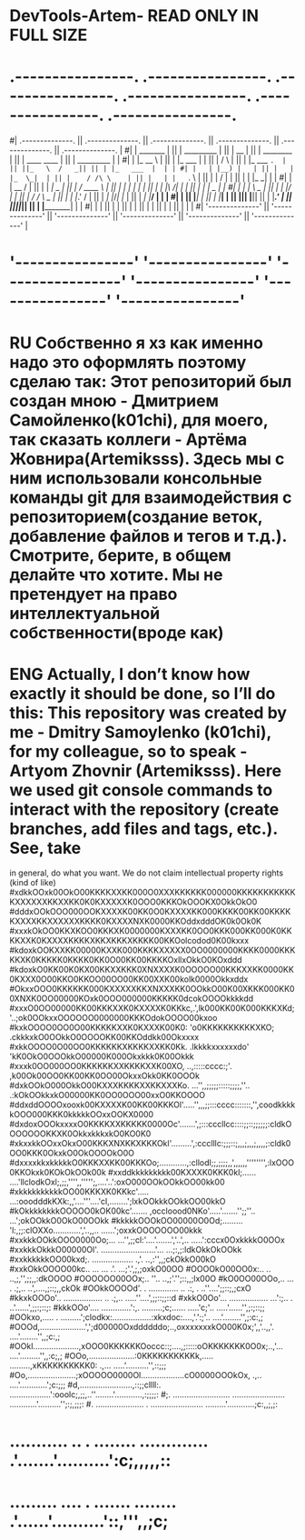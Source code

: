 # DevTools-Artem- READ ONLY IN FULL SIZE
# .----------------.  .----------------.  .----------------.  .----------------.  .----------------.  .----------------. 
#| .--------------. || .--------------. || .--------------. || .--------------. || .--------------. || .--------------. |
#| |  _______     | || |  _________   | || |      __      | || |  ________    | || | ____    ____ | || |  _________   | |
#| | |_   __ \    | || | |_   ___  |  | || |     /  \     | || | |_   ___ `.  | || ||_   \  /   _|| || | |_   ___  |  | |
#| |   | |__) |   | || |   | |_  \_|  | || |    / /\ \    | || |   | |   `. \ | || |  |   \/   |  | || |   | |_  \_|  | |
#| |   |  __ /    | || |   |  _|  _   | || |   / ____ \   | || |   | |    | | | || |  | |\  /| |  | || |   |  _|  _   | |
#| |  _| |  \ \_  | || |  _| |___/ |  | || | _/ /    \ \_ | || |  _| |___.' / | || | _| |_\/_| |_ | || |  _| |___/ |  | |
#| | |____| |___| | || | |_________|  | || ||____|  |____|| || | |________.'  | || ||_____||_____|| || | |_________|  | |
#| |              | || |              | || |              | || |              | || |              | || |              | |
#| '--------------' || '--------------' || '--------------' || '--------------' || '--------------' || '--------------' |
# '----------------'  '----------------'  '----------------'  '----------------'  '----------------'  '----------------' 
# **RU** Собственно я хз как именно надо это оформлять поэтому сделаю так: Этот репозиторий был создан мною - Дмитрием Самойленко(k01chi), для моего, так сказать коллеги - Артёма Жовнира(Artemiksss). Здесь мы с ним использовали консольные команды git для взаимодействия с репозиторием(создание веток, добавление файлов и тегов и т.д.). Смотрите, берите, в общем делайте что хотите. Мы не претендует на право интеллектуальной собственности(вроде как)
# **ENG** Actually, I don’t know how exactly it should be done, so I’ll do this: This repository was created by me - Dmitry Samoylenko (k01chi), for my colleague, so to speak - Artyom Zhovnir (Artemiksss). Here we used git console commands to interact with the repository (create branches, add files and tags, etc.). See, take
in general, do what you want. We do not claim intellectual property rights (kind of like)
#xdkkOOxk00OkO00KKKKXXKK000O0XXXKKKKKK000000KKKKKKKKKKKKXXXXXXKKXXKK0K0KXXXXXK0OOO0KKKOkOOOKX0OkkOkO0
#dddxOOkOOO000OOKXXXXK00KK0O0KXXXXKK000KKKK00KK00KKKKKXXXXKKXXXXXXKKKK0KXXXXNXK0000KKOddxdddOK0k0Ok0K
#xxxkOkOO0KKXKOO0KKKXK0000000KXXXKK0OO0KKK000KK000K0KKKKXXK0KXXXXKKKKXKKXKKKXKKKK00KKOolcodod0K00kxxx
#kdoxkOOKXXKK00000KXXK000KKKKXXXXX0OO0000000KKKK0000KKKKKXK0KKKKK0KKKK0KK0O00KK00KKKKOxllxOkkO0KOxddd
#kdoxkO0KK00K0KX00KKXXKKK0XNXXXXK0OOOOO00KKKXXKK0000KK0KXXX0O00KKO0KKOO00OO00KK00XXK00kolk0000Okkxddx
#OkxxOOO0KKKKKK000KXXXXXKKXNXXXKK0OOkkO00K00XKKK000KK00XNXK0OO00000KOxk0OOO000000KKKKK0dcokOOOOkkkkdd
#xxxO0OO00000KK00KKKXXK0KXXXXK0KKkc,.',lk000KK00K000KKKXKd;'..;ok0OOkxxOOOOOO0000000KKKOdokOOOO00kxoo
#kxkOOOO0OO0O00KKKKKXXK0KXXXK00K0:      'o0KKKKKKKKKKXKO;      .ckkkxkO0OOkkO0OOOOKK00KKOddkk00Okxxxx
#xkkOOOO0O00OO0KKKKKKXKKKKXXKK0Kk.       .lkkkkxxxxxxdo'        'kK0OkO0OOOkkO00000K000Okxkkk0K00Okkk
#xxxk0OO000OO0KKKKKKXXKKKKXXK00XO,      ..,:::::cccc:;'.        ,k00Ok00OO0KK00KK0OO00OkxxOkk0KK0OOOk
#dxkOOkO000OkkO00KXXXKKKKXXKKXXXKo. ...'',,;;;;;:::::;;;;,''.. .:kOkOOkkxkO00000KK0OO0OOO00xxO0KKOOOO
#ddxddOOOOxooxk00KXXXXK00KK00KKKOl'.....'',,,;;:::cccc:::::::,'',coodkkkkkOOO000KKK0kkkkkOOxxOOKX0000
#dxdoxOOOkxxxxO0KKKKXXKKKKK0000Oc'.......',;:::cccllcc::::;;::;;;;;;:cldkOOOOOOOKKXK0OkkxkkkxkO0KO0K0
#xkxxkkOOxxOkxO00KKKXNXKKXKKKOkl'.........',:ccclllc:;;;::;,,,;,,,;,,,,;:cldk0OO0KKK0OkxkO0OkOOOOkO0O
#dxxxxkkxkkkkkO0KKKXXKK00KKKOo;............,:cllodl;;,;;;;,,',,,,,,'''''''',:lxOOO0KKOkxk0KOkOkOOk00k
#xxddkkkkkkkkk00KXXXK0KKK0kl;......   ....'llclodkOxl;,;;,'''',,''''';,....'..':oxO000OOkOOkkOO00kk00
#xkkkkkkkkkkOO00KKKXK0KKkc'.....       ...:ooodddkKXk:,,'....'''....'cl,........';lxkOOkkkOOkkOO00kkO
#kOkkkkkkkkOOOOO0kOK00kc'.......         ,occloood0NKo'.....'.......'';;''..   ...';okOOkkO0OkO00OOkk
#kkkkkOOOkOO00000O0Od;.........          'l:,;;:clOXXo............','..,,..  ......';oxxkOOOOOOO00kkk
#xxkkkOOkkOOO0000Oo;...                   ...'',;;cl:'....'.......','..',..   .....':cccx0OxkkkkO0OOx
#xxkkkOkkkO00000Ol'.                            ........................'...     ...;:,;:ldkOkkOkOOkk
#xxkkkkkkOO00kxd;.                                 ..................  .,'.       ..,:'',,;ckOkkO00kO
#xxkOkkOOOO00kc..                                      ...    ...      .'.        ...;'.',;,;oxkO00OO
#OOOOkO00OO0x:..                                                        ..        ..,;,'',;;,,:dkOOOO
#OOOOOO00OOx;..                                                         ''..      ..,;'.'';::,,;lx00O
#kO0OO00OOo,..                                          ...   .        .;,..      ..',....,;::;,,ckOk
#OOkkOOOOd'.                                     .  .............   .. .:,  .     ..''....';;::;,;cxO
#kkxkOOOo'..                                    .................   .. .;,..   .....''....',;;::;;::d
#xkkO0Oo'...                                    .................   ...':;..   .  ..'......',;;:;::;:
#kkkOOo'....           .............':,.       .........;c;...... .....'c;'..  .....'......'',;:;::;;
#OOkxo,..... .       .........';clodkx:.................:xkxdoc:....,'.':;'..  ....'........'',;:c:,;
#OOOd,....................',';d00000Oxddddddo;..,oxxxxxxxkO000K0x;',,'..,,'.   ....'........'',,;c:,;
#OOkl....................,xOOO0KKKKKKOoccc::;....,;:::::oOKKKKKKK0O0x;..,'... ....'.........'',,:c;,;
#OOo,....................:0KKKKKKKKKKk,.....   .........,xKKKKKKKKKK0: .,... .....'..........'',::;;;
#Oo,.....................;xOOOOO0000Ol...................cO0000OOOkOx, .,..  ....'............';c:;;;
#d,.......................,::;;cllll:. ..................':ooolc;,;;,..''........'............,:;;;;:
#;. .........................            .......................    ............'..........'';:;,;;;:
#.   .....................  .            .......................      .........'............;c:,,;,;:
#       ........... ..  .                ........  .............      .'.......'..........':c;,,,,,::
#        .........   .... .              .......        ........      .'......'..........'::,''',,;c;

